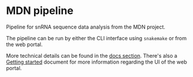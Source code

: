# MDN pipeline

Pipeline for snRNA sequence data analysis from the MDN project. 

The pipeline can be run by either the CLI interface using `snakemake` or from the web portal. 

More technical details can be found in the [docs section](docs/). There's also a [Getting started](docs/getting-started.md) document for more information regarding the UI of the web portal. 